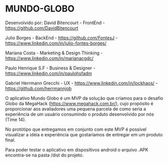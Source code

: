 # MUNDO-GLOBO
Desenvolvido por:
David Bitencourt - FrontEnd -
https://github.com/DavidBitencourt

Julio Borges - BackEnd -
https://github.com/FontesJ - 
https://www.linkedin.com/in/julio-fontes-borges/

Mariana Costa - Marketing & Design Thinking -
https://www.linkedin.com/in/marianacgdc/

Paulo Henrique S.F - Business & Designer -
https://www.linkedin.com/in/paulohsfadm

Gabriel Herrmann Grecchi - UX -
https://www.linkedin.com/in/lockhaos/ -
https://github.com/herrmannjob

O aplicativo Mundo Globo é um MVP da solução que criamos para o desafio Globo da MegaHack (https://www.megahack.com.br/),
cujo propósito é proporcionar aos avaliadores uma pequena parcela de como seria a experiência de um usuário consumindo o produto 
desenvolvido por nós (Time 14).

No protótipo que entregamos em conjunto com este MVP é possível visualizar a idéia e experiência que gostaríamos de entregar 
em um produto final.

Para poder testar o aplicativo em dispositivos android o arquivo .APK encontra-se na pasta /dist do projeto.
